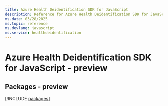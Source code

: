 ```yaml
---
title: Azure Health Deidentification SDK for JavaScript
description: Reference for Azure Health Deidentification SDK for JavaScript
ms.date: 03/28/2025
ms.topic: reference
ms.devlang: javascript
ms.service: healthdeidentification
---
```

# Azure Health Deidentification SDK for JavaScript - preview
## Packages - preview
[!INCLUDE [packages](health-deidentification-index.md)]